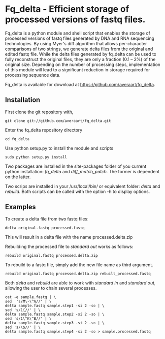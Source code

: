 # Fq_delta - Efficient storage of processed versions of fastq files.

Fq_delta is a python module and shell script that enables the storage of processed
versions of fastq files generated by DNA and RNA sequencing technologies. By using
Myer's diff algorithm that allows per-character comparisons of two strings, we generate
delta files from the original and edited fastq file. While the delta files generated by
fq_delta can be used to fully reconstruct the original files, they are only a fraction
(0.1 – 2%) of the original size. Depending on the number of processing steps,
implementation of this module will lead to a significant reduction in storage required
for processing sequence data.

Fq_delta is available for download at https://github.com/averaart/fq_delta.

## Installation

First clone the git repository with,

    git clone git://github.com/averaart/fq_delta.git

Enter the fq_delta repository directory

    cd fq_delta

Use python setup.py to install the module and scripts

    sudo python setup.py install

Two packages are installed in the site-packages folder of you current python
installation: _fq_delta_ and _diff_match_patch_. The former is dependent on the latter.

Two scrips are installed in your /usr/local/bin/ or equivalent folder: _delta_ and
_rebuild_. Both scripts can be called with the option -h to display options.

## Examples

To create a delta file from two fastq files:

    delta original.fastq processed.fastq

This will result in a delta file with the name processed.delta.zip

Rebuilding the processed file to _standard out_ works as follows:

    rebuild original.fastq processed.delta.zip

To rebuild to a fastq file, simply add the new file name as third argument.

	rebuild original.fastq processed.delta.zip rebuilt_processed.fastq

Both _delta_ and _rebuild_ are able to work with _standard in_ and _standard out_,
allowing the user to chain several processes.

    cat -e sample.fastq | \
    sed  's/M\-\^A//' | \
    delta sample.fastq sample.step1 -si 2 -so | \
    sed 's/1{//' | \
    delta sample.fastq sample.step2 -si 2 -so | \
    sed 's/1\^K\^B//' | \
    delta sample.fastq sample.step3 -si 2 -so | \
    sed 's/\$//' | \
    delta sample.fastq sample.step4 -si 2 -so > sample.processed.fastq

